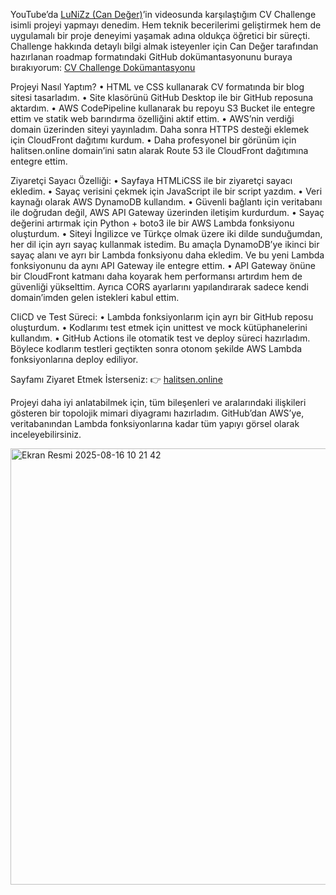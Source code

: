 YouTube’da [LuNiZz (Can Değer)](https://github.com/LuNiZz)’in videosunda karşılaştığım CV Challenge
isimli projeyi yapmayı denedim. Hem teknik becerilerimi geliştirmek hem de uygulamalı
bir proje deneyimi yaşamak adına oldukça öğretici bir süreçti.
Challenge hakkında detaylı bilgi almak isteyenler için Can Değer tarafından hazırlanan
roadmap formatındaki GitHub dokümantasyonunu buraya bırakıyorum:
[CV Challenge Dokümantasyonu](https://github.com/LuNiZz/siber-guvenlik-sss/blob/master/Belgeler/Dokumanlar/CV_Challenge.md)

Projeyi Nasıl Yaptım?
• HTML ve CSS kullanarak CV formatında bir blog sitesi tasarladım.
• Site klasörünü GitHub Desktop ile bir GitHub reposuna aktardım.
• AWS CodePipeline kullanarak bu repoyu S3 Bucket ile entegre ettim ve statik
web barındırma özelliğini aktif ettim.
• AWS’nin verdiği domain üzerinden siteyi yayınladım. Daha sonra HTTPS desteği
eklemek için CloudFront dağıtımı kurdum.
• Daha profesyonel bir görünüm için halitsen.online domain’ini satın alarak Route
53 ile CloudFront dağıtımına entegre ettim.

Ziyaretçi Sayacı Özelliği:
• Sayfaya HTMLiCSS ile bir ziyaretçi sayacı ekledim.
• Sayaç verisini çekmek için JavaScript ile bir script yazdım.
• Veri kaynağı olarak AWS DynamoDB kullandım.
• Güvenli bağlantı için veritabanı ile doğrudan değil, AWS API Gateway üzerinden
iletişim kurdurdum.
• Sayaç değerini artırmak için Python + boto3 ile bir AWS Lambda fonksiyonu
oluşturdum.
• Siteyi İngilizce ve Türkçe olmak üzere iki dilde sunduğumdan, her dil için ayrı
sayaç kullanmak istedim. Bu amaçla DynamoDB’ye ikinci bir sayaç alanı ve ayrı
bir Lambda fonksiyonu daha ekledim. Ve bu yeni Lambda fonksiyonunu da aynı
API Gateway ile entegre ettim.
• API Gateway önüne bir CloudFront katmanı daha koyarak hem performansı
artırdım hem de güvenliği yükselttim. Ayrıca CORS ayarlarını yapılandırarak
sadece kendi domain’imden gelen istekleri kabul ettim.

CIiCD ve Test Süreci:
• Lambda fonksiyonlarım için ayrı bir GitHub reposu oluşturdum.
• Kodlarımı test etmek için unittest ve mock kütüphanelerini kullandım.
• GitHub Actions ile otomatik test ve deploy süreci hazırladım. Böylece kodlarım
testleri geçtikten sonra otonom şekilde AWS Lambda fonksiyonlarına deploy
ediliyor.

Sayfamı Ziyaret Etmek İsterseniz:
👉 [halitsen.online](halitsen.online)

Projeyi daha iyi anlatabilmek için, tüm bileşenleri ve aralarındaki ilişkileri gösteren bir
topolojik mimari diyagramı hazırladım. GitHub’dan AWS’ye, veritabanından Lambda
fonksiyonlarına kadar tüm yapıyı görsel olarak inceleyebilirsiniz.

<img width="905" height="698" alt="Ekran Resmi 2025-08-16 10 21 42" src="https://github.com/user-attachments/assets/4ecb42be-cd86-4757-af87-52e5d698dedb" />

